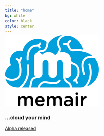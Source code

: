 ```yaml
---
title: "home"
bg: white
color: black
style: center
---
```


<!-- <span class="fa-stack subtlecircle" style="font-size:110px; background:rgba(120,150,150,0.1)"> -->
  <img style="max-width:70%; width:300px; margin-top: -10px;" src="img/favicon.png" alt="Memair">
<!-- </span> -->

### …cloud your mind

<span id="banner">
  <a href="#contribute" class="bg-blue">
    Alpha released
  </a>
</span>
